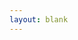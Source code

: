 ```yaml
---
layout: blank
---
```


<canvas id='demnorm-map'></canvas>
<script type="text/javascript" src="/assets/js/charts/map.js" data-canvasid="demnorm-map"  data-source="/assets/data/demnorm-map.json" data-scaleminlabel = "Less" data-scalemaxlabel = "More"></script>
